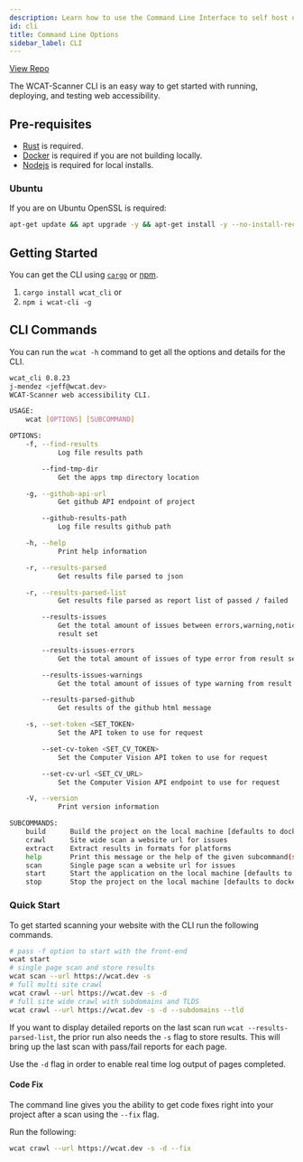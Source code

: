 ```yaml
---
description: Learn how to use the Command Line Interface to self host or create CI pipelines.
id: cli
title: Command Line Options
sidebar_label: CLI
---
```


[View Repo](https://github.com/wcat/a11ywatch/tree/main/cli)

The WCAT-Scanner CLI is an easy way to get started with running, deploying, and testing web accessibility.

## Pre-requisites

* [Rust](https://www.rust-lang.org/tools/install) is required.
* [Docker](https://docs.docker.com/get-docker/) is required if you are not building locally.
* [Nodejs](https://nodejs.org/en/download/) is required for local installs.

### Ubuntu

If you are on Ubuntu OpenSSL is required:

```sh
apt-get update && apt upgrade -y && apt-get install -y --no-install-recommends build-essential gcc cmake libc6 libssl-dev pkg-config
```

## Getting Started

You can get the CLI using [`cargo`](https://doc.rust-lang.org/cargo/commands/cargo-install.html) or [npm](https://nodejs.org/en/download/).

1. `cargo install wcat_cli`
   or
1. `npm i wcat-cli -g`


## CLI Commands

You can run the `wcat -h` command to get all the options and details for the CLI.

```sh
wcat_cli 0.8.23
j-mendez <jeff@wcat.dev>
WCAT-Scanner web accessibility CLI.

USAGE:
    wcat [OPTIONS] [SUBCOMMAND]

OPTIONS:
    -f, --find-results
            Log file results path

        --find-tmp-dir
            Get the apps tmp directory location

    -g, --github-api-url
            Get github API endpoint of project

        --github-results-path
            Log file results github path

    -h, --help
            Print help information

    -r, --results-parsed
            Get results file parsed to json

    -r, --results-parsed-list
            Get results file parsed as report list of passed / failed

        --results-issues
            Get the total amount of issues between errors,warning,notice that occurred for the
            result set

        --results-issues-errors
            Get the total amount of issues of type error from result set

        --results-issues-warnings
            Get the total amount of issues of type warning from result set

        --results-parsed-github
            Get results of the github html message

    -s, --set-token <SET_TOKEN>
            Set the API token to use for request

        --set-cv-token <SET_CV_TOKEN>
            Set the Computer Vision API token to use for request

        --set-cv-url <SET_CV_URL>
            Set the Computer Vision API endpoint to use for request

    -V, --version
            Print version information

SUBCOMMANDS:
    build      Build the project on the local machine [defaults to docker runtime]
    crawl      Site wide scan a website url for issues
    extract    Extract results in formats for platforms
    help       Print this message or the help of the given subcommand(s)
    scan       Single page scan a website url for issues
    start      Start the application on the local machine [defaults to docker runtime]
    stop       Stop the project on the local machine [defaults to docker runtime]
```

### Quick Start

To get started scanning your website with the CLI run the following commands.

```sh
# pass -f option to start with the front-end
wcat start
# single page scan and store results
wcat scan --url https://wcat.dev -s
# full multi site crawl
wcat crawl --url https://wcat.dev -s -d
# full site wide crawl with subdomains and TLDS
wcat crawl --url https://wcat.dev -s -d --subdomains --tld
```

If you want to display detailed reports on the last scan run `wcat --results-parsed-list`, the prior run also needs the `-s` flag to store results. This will bring up the last scan with pass/fail reports for each page.

Use the `-d` flag in order to enable real time log output of pages completed.

#### Code Fix

The command line gives you the ability to get code fixes right into your project after a scan using the `--fix` flag.

Run the following:

```sh
wcat crawl --url https://wcat.dev -s -d --fix
```
